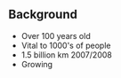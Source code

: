 <section data-state="old_coach">
  <div class="pic_bg" id="old_coach">
    <h2>Background</h2>
      <ul>
        <li>Over 100 years old</li>
        <li>Vital to 1000's of people</li>
        <li>1.5 billion km 2007/2008</li>
        <li>Growing</li>
      </ul>
  </div>
</section>
